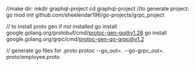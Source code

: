 //make dir: 
mkdir graphql-project
cd graphql-project
//to generate project: 
 go mod init github.com/sheelendar196/go-projects/grpc_project  

// to install proto gen if not installed
go install google.golang.org/protobuf/cmd/protoc-gen-go@v1.28
go install google.golang.org/grpc/cmd/protoc-gen-go-grpc@v1.2

// generate go files for .proto
 protoc --go_out=. --go-grpc_out=. proto/employee.proto
